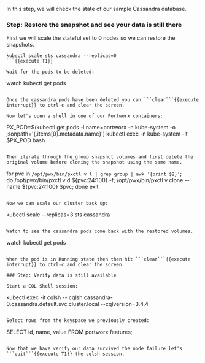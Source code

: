 In this step, we will check the state of our sample Cassandra database.


### Step: Restore the snapshot and see your data is still there

First we will scale the stateful set to 0 nodes so we can restore the snapshots.
```
kubectl scale sts cassandra --replicas=0
```{{execute T1}}

Wait for the pods to be deleted:
```
watch kubectl get pods
```{{execute T1}}

Once the cassandra pods have been deleted you can ```clear```{{execute interrupt}} to ctrl-c and clear the screen.

Now let's open a shell in one of our Portworx containers:
```
PX_POD=$(kubectl get pods -l name=portworx -n kube-system -o jsonpath='{.items[0].metadata.name}')
kubectl exec -n kube-system -it $PX_POD bash
```{{execute T1}}

Then iterate through the group snapshot volumes and first delete the original volume before cloning the snapshot using the same name.
```
for pvc in `/opt/pwx/bin/pxctl v l | grep group | awk '{print $2}'`; \
  do /opt/pwx/bin/pxctl v d ${pvc:24:100} -f; /opt/pwx/bin/pxctl v clone --name ${pvc:24:100} $pvc; done
exit
```{{execute T1}}

Now we can scale our cluster back up:
```
kubectl scale --replicas=3 sts cassandra
```{{execute T1}}

Watch to see the cassandra pods come back with the restored volumes.
```
watch kubectl get pods
```{{execute T1}}

When the pod is in Running state then then hit ```clear```{{execute interrupt}} to ctrl-c and clear the screen.

### Step: Verify data is still available

Start a CQL Shell session:
```
kubectl exec -it cqlsh -- cqlsh cassandra-0.cassandra.default.svc.cluster.local --cqlversion=3.4.4
```{{execute T1}}

Select rows from the keyspace we previously created:
```
SELECT id, name, value FROM portworx.features;
```{{execute T1}}

Now that we have verify our data survived the node failure let's ```quit```{{execute T1}} the cqlsh session.
